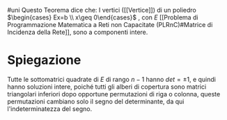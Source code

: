 #uni 
Questo Teorema dice che:
I vertici ([[Vertice]]) di un poliedro $\begin{cases} Ex=b \\ x\geq 0\end{cases}$ , con $E$ [[Problema di Programmazione Matematica a Reti non Capacitate (PLRnC)#Matrice di Incidenza della Rete]], sono a componenti intere.
# Spiegazione
Tutte le sottomatrici quadrate di $E$ di rango $n-1$ hanno $det=\pm 1$, e quindi hanno soluzioni intere, poiché  tutti gli alberi di copertura sono matrici triangolari inferiori dopo opportune permutazioni di riga o colonna, queste permutazioni cambiano solo il segno del determinante, da qui l'indeterminatezza del segno.